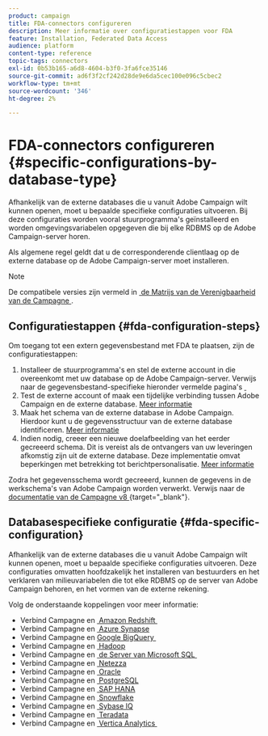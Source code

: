 ```yaml
---
product: campaign
title: FDA-connectors configureren
description: Meer informatie over configuratiestappen voor FDA
feature: Installation, Federated Data Access
audience: platform
content-type: reference
topic-tags: connectors
exl-id: 0b53b165-a6d8-4604-b3f0-3fa6fce35146
source-git-commit: ad6f3f2cf242d28de9e6da5cec100e096c5cbec2
workflow-type: tm+mt
source-wordcount: '346'
ht-degree: 2%

---
```


# FDA-connectors configureren {#specific-configurations-by-database-type}



Afhankelijk van de externe databases die u vanuit Adobe Campaign wilt kunnen openen, moet u bepaalde specifieke configuraties uitvoeren. Bij deze configuraties worden vooral stuurprogramma&#39;s geïnstalleerd en worden omgevingsvariabelen opgegeven die bij elke RDBMS op de Adobe Campaign-server horen.

Als algemene regel geldt dat u de corresponderende clientlaag op de externe database op de Adobe Campaign-server moet installeren.

>[!NOTE]
>
>De compatibele versies zijn vermeld in [&#x200B; de Matrijs van de Verenigbaarheid van de Campagne &#x200B;](../../rn/using/compatibility-matrix.md#FederatedDataAccessFDA).
>

## Configuratiestappen {#fda-configuration-steps}

Om toegang tot een extern gegevensbestand met FDA te plaatsen, zijn de configuratiestappen:

1. Installeer de stuurprogramma&#39;s en stel de externe account in die overeenkomt met uw database op de Adobe Campaign-server. Verwijs naar de gegevensbestand-specifieke hieronder vermelde pagina&#39;s [&#x200B; &#x200B;](#fda-specific-configuration)
1. Test de externe account of maak een tijdelijke verbinding tussen Adobe Campaign en de externe database. [Meer informatie](../../installation/using/connecting-to-database.md)
1. Maak het schema van de externe database in Adobe Campaign. Hierdoor kunt u de gegevensstructuur van de externe database identificeren. [Meer informatie](../../installation/using/creating-data-schema.md)
1. Indien nodig, creeer een nieuwe doelafbeelding van het eerder gecreeerd schema. Dit is vereist als de ontvangers van uw leveringen afkomstig zijn uit de externe database. Deze implementatie omvat beperkingen met betrekking tot berichtpersonalisatie. [Meer informatie](../../installation/using/defining-data-mapping.md)

Zodra het gegevensschema wordt gecreeerd, kunnen de gegevens in de werkschema&#39;s van Adobe Campaign worden verwerkt. Verwijs naar de [&#x200B; documentatie van de Campagne v8 &#x200B;](https://experienceleague.adobe.com/docs/campaign/automation/campaign-optimization/campaign-typologies.html?lang=nl-NL){target="_blank"}.

## Databasespecifieke configuratie {#fda-specific-configuration}

Afhankelijk van de externe databases die u vanuit Adobe Campaign wilt kunnen openen, moet u bepaalde specifieke configuraties uitvoeren. Deze configuraties omvatten hoofdzakelijk het installeren van bestuurders en het verklaren van milieuvariabelen die tot elke RDBMS op de server van Adobe Campaign behoren, en het vormen van de externe rekening.

Volg de onderstaande koppelingen voor meer informatie:

* Verbind Campagne en [&#x200B; Amazon Redshift &#x200B;](../../installation/using/configure-fda-redshift.md)
* Verbind Campagne en [&#x200B; Azure Synapse &#x200B;](../../installation/using/configure-fda-synapse.md)
* Verbind Campagne en [&#x200B; Google BigQuery &#x200B;](../../installation/using/configure-fda-google-big-query.md)
* Verbind Campagne en [&#x200B; Hadoop &#x200B;](../../installation/using/configure-fda-hadoop.md)
* Verbind Campagne en [&#x200B; de Server van Microsoft SQL &#x200B;](../../installation/using/configure-fda-sql.md)
* Verbind Campagne en [&#x200B; Netezza &#x200B;](../../installation/using/configure-fda-netezza.md)
* Verbind Campagne en [&#x200B; Oracle &#x200B;](../../installation/using/configure-fda-oracle.md)
* Verbind Campagne en [&#x200B; PostgreSQL &#x200B;](../../installation/using/configure-fda-postgresql.md)
* Verbind Campagne en [&#x200B; SAP HANA &#x200B;](../../installation/using/configure-fda-sap-hana.md)
* Verbind Campagne en [&#x200B; Snowflake &#x200B;](../../installation/using/configure-fda-snowflake.md)
* Verbind Campagne en [&#x200B; Sybase IQ &#x200B;](../../installation/using/configure-fda-sybase.md)
* Verbind Campagne en [&#x200B; Teradata &#x200B;](../../installation/using/configure-fda-teradata.md)
* Verbind Campagne en [&#x200B; Vertica Analytics &#x200B;](../../installation/using/configure-fda-vertica.md)
